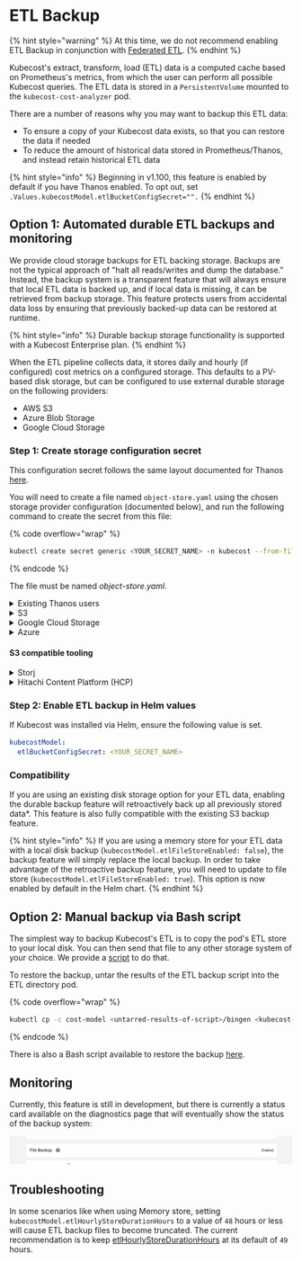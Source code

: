 # ETL Backup

{% hint style="warning" %} At this time, we do not recommend enabling ETL Backup in conjunction with [Federated ETL](/install-and-configure/install/multi-cluster/federated-etl). {% endhint %}

Kubecost's extract, transform, load (ETL) data is a computed cache based on Prometheus's metrics, from which the user can perform all possible Kubecost queries. The ETL data is stored in a `PersistentVolume` mounted to the `kubecost-cost-analyzer` pod.

There are a number of reasons why you may want to backup this ETL data:

* To ensure a copy of your Kubecost data exists, so that you can restore the data if needed
* To reduce the amount of historical data stored in Prometheus/Thanos, and instead retain historical ETL data

{% hint style="info" %}
Beginning in v1.100, this feature is enabled by default if you have Thanos enabled. To opt out, set `.Values.kubecostModel.etlBucketConfigSecret="".`
{% endhint %}

## Option 1: Automated durable ETL backups and monitoring

We provide cloud storage backups for ETL backing storage. Backups are not the typical approach of "halt all reads/writes and dump the database." Instead, the backup system is a transparent feature that will always ensure that local ETL data is backed up, and if local data is missing, it can be retrieved from backup storage. This feature protects users from accidental data loss by ensuring that previously backed-up data can be restored at runtime.

{% hint style="info" %}
Durable backup storage functionality is supported with a Kubecost Enterprise plan.
{% endhint %}

When the ETL pipeline collects data, it stores daily and hourly (if configured) cost metrics on a configured storage. This defaults to a PV-based disk storage, but can be configured to use external durable storage on the following providers:

* AWS S3
* Azure Blob Storage
* Google Cloud Storage

### Step 1: Create storage configuration secret

This configuration secret follows the same layout documented for Thanos [here](https://thanos.io/v0.21/thanos/storage.md).

You will need to create a file named `object-store.yaml` using the chosen storage provider configuration (documented below), and run the following command to create the secret from this file:

{% code overflow="wrap" %}
```bash
kubectl create secret generic <YOUR_SECRET_NAME> -n kubecost --from-file=object-store.yaml
```
{% endcode %}

The file must be named _object-store.yaml_.

<details>

<summary>Existing Thanos users</summary>

If you have already configured Thanos following [this documentation](long-term-storage.md), you can reuse the previously created bucket configuration secret.

Setting `.Values.kubecostModel.etlBucketConfigSecret=kubecost-thanos` will enable the backup feature. This will back up all ETL data to the same bucket being used by Thanos.

</details>

<details>

<summary>S3</summary>

The configuration schema for S3 is documented [here](https://thanos.io/v0.21/thanos/storage.md#s3). For reference, here's an example:

{% code overflow="wrap" %}
```yaml
type: S3
config:
  bucket: "my-bucket"
  endpoint: "s3.amazonaws.com"
  region: "us-west-2"
  access_key: "<AWS_ACCESS_KEY>"
  secret_key: "<AWS_SECRET_KEY>"
  insecure: false
  signature_version2: false
  put_user_metadata:
    "X-Amz-Acl": "bucket-owner-full-control"
prefix: ""  # Optional. Specify a path within the bucket (e.g. "kubecost/etlbackup").
```
{% endcode %}

</details>

<details>

<summary>Google Cloud Storage</summary>

The configuration schema for Google Cloud Storage is documented [here](https://thanos.io/v0.21/thanos/storage.md/#gcs). For reference, here's an example:

{% code overflow="wrap" %}
```yaml
type: GCS
config:
  bucket: "my-bucket"
  service_account: |-
    {
      "type": "service_account",
      "project_id": "project",
      "private_key_id": "abcdefghijklmnopqrstuvwxyz12345678906666",
      "private_key": "-----BEGIN PRIVATE KEY-----\...\n-----END PRIVATE KEY-----\n",
      "client_email": "project@kubecost.iam.gserviceaccount.com",
      "client_id": "123456789012345678901",
      "auth_uri": "https://accounts.google.com/o/oauth2/auth",
      "token_uri": "https://oauth2.googleapis.com/token",
      "auth_provider_x509_cert_url": "https://www.googleapis.com/oauth2/v1/certs",
      "client_x509_cert_url": "https://www.googleapis.com/robot/v1/metadata/x509/kubecost%40gitpods.iam.gserviceaccount.com"
    }
prefix: ""  # Optional. Specify a path within the bucket (e.g. "kubecost/etlbackup").
```
{% endcode %}

</details>

<details>

<summary>Azure</summary>

The configuration schema for Azure is documented [here](https://thanos.io/v0.21/thanos/storage.md/#azure). For reference, here's an example:

{% code overflow="wrap" %}
```yaml
type: AZURE
config:
  storage_account: "<STORAGE_ACCOUNT>"
  storage_account_key: "<STORAGE_ACCOUNT_KEY>"
  container: "my-bucket"
  endpoint: ""
prefix: ""  # Optional. Specify a path within the bucket (e.g. "kubecost/etlbackup").
```
{% endcode %}

</details>

#### S3 compatible tooling

<details>

<summary>Storj</summary>

Because Storj is [S3 compatible](https://docs.storj.io/dcs/api-reference/s3-compatible-gateway/), it can be used as a drop-in replacement for S3. After an S3 Compatible Access Grant has been created, an example configuration would be:

{% code overflow="wrap" %}
```yaml
type: S3
config:
  bucket: "my-bucket"
  endpoint: "gateway.storjshare.io"
  access_key: "<STORJ_ACCESS_KEY>"
  secret_key: "<STORJ_SECRET_KEY>"
  insecure: false
  signature_version2: false
  http_config:
    idle_conn_timeout: 90s
    response_header_timeout: 2m
    insecure_skip_verify: false
  trace:
    enable: true
  part_size: 134217728
prefix: ""  # Optional. Specify a path within the bucket (e.g. "kubecost/etlbackup").
```
{% endcode %}

</details>

<details>

<summary>Hitachi Content Platform (HCP)</summary>

Because HCP is [S3 compatible](https://knowledge.hitachivantara.com/Documents/Storage/HCP\_for\_Cloud\_Scale/1.0.0/Adminstering\_HCP\_for\_cloud\_scale/Getting\_started/02\_Support\_for\_Amazon\_S3\_API), it can be used as a drop-in replacement for S3. To obtain the necessary S3 User Credentials, see Hitachi's documentation [here](https://knowledge.hitachivantara.com/Documents/Storage/HCP\_for\_Cloud\_Scale/1.0.0/Adminstering\_HCP\_for\_cloud\_scale/Object\_storage\_management/01\_S3\_User\_Credentials#GUID-6DA3811F-FBC5-4848-B47D-B2297F0902B7). Afterwards, follow the example below to configure the secret.

For `bucket`, the value should be the folder created in the HCP endpoint bucket, not the pre-existing bucket name.&#x20;

{% code overflow="wrap" %}
```
type: S3
config:
  bucket: "folder name"
  endpoint: "gateway.storjshare.io"
  access_key: "<HITACHI_ACCESS_KEY>"
  secret_key: "<HITACHI_SECRET_KEY>"
  insecure: false
  signature_version2: false
  http_config:
    idle_conn_timeout: 90s
    response_header_timeout: 2m
    insecure_skip_verify: false
  trace:
    enable: true
  part_size: 134217728
prefix: ""  # Optional. Specify a path within the bucket (e.g. "kubecost/etlbackup").
```
{% endcode %}

</details>

### Step 2: Enable ETL backup in Helm values

If Kubecost was installed via Helm, ensure the following value is set.

```yaml
kubecostModel:
  etlBucketConfigSecret: <YOUR_SECRET_NAME>
```

### Compatibility

If you are using an existing disk storage option for your ETL data, enabling the durable backup feature will retroactively back up all previously stored data\*. This feature is also fully compatible with the existing S3 backup feature.

{% hint style="info" %}
If you are using a memory store for your ETL data with a local disk backup (`kubecostModel.etlFileStoreEnabled: false`), the backup feature will simply replace the local backup. In order to take advantage of the retroactive backup feature, you will need to update to file store (`kubecostModel.etlFileStoreEnabled: true`). This option is now enabled by default in the Helm chart.
{% endhint %}

## Option 2: Manual backup via Bash script

The simplest way to backup Kubecost's ETL is to copy the pod's ETL store to your local disk. You can then send that file to any other storage system of your choice. We provide a [script](https://github.com/kubecost/etl-backup) to do that.

To restore the backup, untar the results of the ETL backup script into the ETL directory pod.

{% code overflow="wrap" %}
```bash
kubectl cp -c cost-model <untarred-results-of-script>/bingen <kubecost-namespace>/<kubecost-pod-name>:/var/configs/db/etl
```
{% endcode %}

There is also a Bash script available to restore the backup [here](https://github.com/kubecost/etl-backup/blob/main/upload-etl.sh).

## Monitoring

Currently, this feature is still in development, but there is currently a status card available on the diagnostics page that will eventually show the status of the backup system:

![Diagnostic ETL Backup Status](images/diagnostics-etl-backup-status.png)

## Troubleshooting

In some scenarios like when using Memory store, setting `kubecostModel.etlHourlyStoreDurationHours` to a value of `48` hours or less will cause ETL backup files to become truncated. The current recommendation is to keep [etlHourlyStoreDurationHours](https://github.com/kubecost/cost-analyzer-helm-chart/blob/8fd5502925c28c56af38b0c4e66c4ec746761d50/cost-analyzer/values.yaml#L322) at its default of `49` hours.
